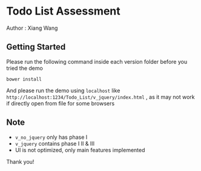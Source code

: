 # Todo List Assessment

Author : Xiang Wang

## Getting Started

Please run the following command inside each version folder before you tried the demo

```
bower install
```
And please run the demo using `localhost` like `http://localhost:1234/Todo_List/v_jquery/index.html` , as it may not work if directly open from file for some browsers

## Note
* `v_no_jquery` only has phase I
* `v_jquery` contains phase I II & III
* UI is not optimized, only main features implemented

Thank you!
